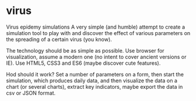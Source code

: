 # virus
Virus epidemy simulations 
A very simple (and humble) attempt to create a simulation tool to play with and discover the effect of various parameters on the spreading of a certain virus (you know).

The technology should be as simple as possible. Use browser for visualization, assume a modern one (no intent to cover ancient versions or IE). Use HTML5, CSS3 and ES6 (maybe discover cute features).

Hod should it work?
Set a number of parameters on a form, then start the simulation, which produces daily data, and then visualize the data on a chart (or several charts), extract key indicators, maybe export the data in csv or JSON format.
